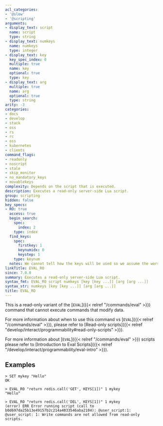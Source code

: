 ```yaml
---
acl_categories:
- '@slow'
- '@scripting'
arguments:
- display_text: script
  name: script
  type: string
- display_text: numkeys
  name: numkeys
  type: integer
- display_text: key
  key_spec_index: 0
  multiple: true
  name: key
  optional: true
  type: key
- display_text: arg
  multiple: true
  name: arg
  optional: true
  type: string
arity: -3
categories:
- docs
- develop
- stack
- oss
- rs
- rc
- oss
- kubernetes
- clients
command_flags:
- readonly
- noscript
- stale
- skip_monitor
- no_mandatory_keys
- movablekeys
complexity: Depends on the script that is executed.
description: Executes a read-only server-side Lua script.
group: scripting
hidden: false
key_specs:
- RO: true
  access: true
  begin_search:
    spec:
      index: 2
    type: index
  find_keys:
    spec:
      firstkey: 1
      keynumidx: 0
      keystep: 1
    type: keynum
  notes: We cannot tell how the keys will be used so we assume the worst, RO and ACCESS
linkTitle: EVAL_RO
since: 7.0.0
summary: Executes a read-only server-side Lua script.
syntax_fmt: EVAL_RO script numkeys [key [key ...]] [arg [arg ...]]
syntax_str: numkeys [key [key ...]] [arg [arg ...]]
title: EVAL_RO
---
```

This is a read-only variant of the [`EVAL`]({{< relref "/commands/eval" >}}) command that cannot execute commands that modify data.

For more information about when to use this command vs [`EVAL`]({{< relref "/commands/eval" >}}), please refer to [Read-only scripts]({{< relref "develop/interact/programmability#read-only-scripts" >}}).

For more information about [`EVAL`]({{< relref "/commands/eval" >}}) scripts please refer to [Introduction to Eval Scripts]({{< relref "/develop/interact/programmability/eval-intro" >}}).

## Examples

```
> SET mykey "Hello"
OK

> EVAL_RO "return redis.call('GET', KEYS[1])" 1 mykey
"Hello"

> EVAL_RO "return redis.call('DEL', KEYS[1])" 1 mykey
(error) ERR Error running script (call to b0d697da25b13e49157b2c214a4033546aba2104): @user_script:1: @user_script: 1: Write commands are not allowed from read-only scripts.
```
